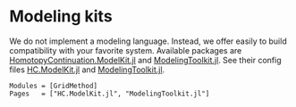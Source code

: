 # Modeling kits

We do not implement a modeling language.
Instead, we offer easily to build compatibility with your favorite system.
Available packages are [HomotopyContinuation.ModelKit.jl](https://www.juliahomotopycontinuation.org/) and [ModelingToolkit.jl](https://github.com/SciML/ModelingToolkit.jl).
See their config files [HC.ModelKit.jl](/src/HC.ModelKit.jl) and [ModelingToolkit.jl](/src/ModelingToolkit.jl).

```@autodocs
Modules = [GridMethod]
Pages   = ["HC.ModelKit.jl", "ModelingToolkit.jl"]
```

